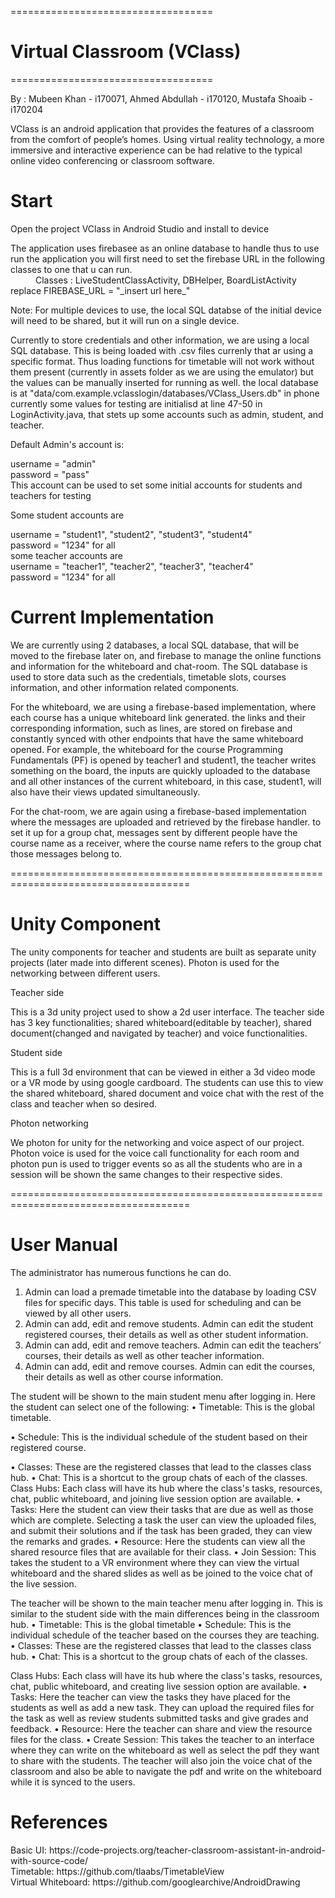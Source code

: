 ===================================
# Virtual Classroom (VClass)
===================================

By : Mubeen Khan    - i170071, Ahmed Abdullah - i170120, Mustafa Shoaib - i170204

<dl>
  VClass is an android application that provides the features of a classroom from 
  the comfort of people’s homes. Using virtual reality technology, a more immersive and
  interactive experience can be had relative to the typical online video conferencing or 
  classroom software.
</dl>

Start
==========
Open the project VClass in Android Studio and install to device

<dl>
  The application uses firebasee as an online database to handle thus to use run the application
  you will first need to set the firebase URL in the following classes to one that u can run.
  <dd></dd>
   <dd> 
     Classes : LiveStudentClassActivity, DBHelper, BoardListActivity
   </dd>
   <dt>
      replace        FIREBASE_URL = "_insert url here_"
   </dt><dd></dd>
  
  Note: For multiple devices to use, the local SQL databse of the initial device will need to be shared,
        but it will run  on a single device.
     
   Currently to store credentials and other information, we are using a local SQL database.
   This is being loaded with .csv files currenly that ar using a specific format. Thus loading functions
   for timetable will not work without them present (currently in assets folder as we are using the emulator)
   but the values can be manually inserted for running as well. 
   the local database is at "data/com.example.vclasslogin/databases/VClass_Users.db" in phone
   currently some values for testing are initialisd at line 47-50 in LoginActivity.java, that stets up some accounts
   such as admin, student, and teacher.
   
   Default Admin's account is:
   <dt>
      username = "admin"
   </dt><dt>
      password = "pass"
    </dt>
    <dd></dd>
  This account can be used to set some initial accounts for students and teachers for testing
  
  Some student accounts are 
  <dt>
      username = "student1", "student2", "student3", "student4"
   </dt><dt>
      password = "1234" for all
    </dt>
    <dd></dd>
  some teacher accounts are 
  <dt>
      username = "teacher1", "teacher2", "teacher3", "teacher4"
   </dt><dt>
      password = "1234" for all
    </dt>
     
</dl>

Current Implementation
==========
We are currently using 2 databases, a local SQL database, that
will be moved to the firebase later on, and firebase to manage the online functions
and information for the whiteboard and chat-room. The SQL database is used to store
data such as the credentials, timetable slots, courses information, and other information
related components.

For the whiteboard, we are using a firebase-based implementation, where each
course has a unique whiteboard link generated. the links and their corresponding
information, such as lines, are stored on firebase and constantly synced with other
endpoints that have the same whiteboard opened. For example, the whiteboard for the
course Programming Fundamentals (PF) is opened by teacher1 and student1, the teacher
writes something on the board, the inputs are quickly uploaded to the database and all
other instances of the current whiteboard, in this case, student1, will also have their
views updated simultaneously.

For the chat-room, we are again using a firebase-based implementation where
the messages are uploaded and retrieved by the firebase handler. to set it up for a group
chat, messages sent by different people have the course name as a receiver, where the
course name refers to the group chat those messages belong to.



=====================================================================================
# Unity Component
The unity components for teacher and students are built as separate unity projects (later made 
into different scenes). Photon is used for the networking between different users.

Teacher side<dd></dd>
This is a 3d unity project used to show a 2d user interface. The teacher side has 3 key 
functionalities; shared whiteboard(editable by teacher), shared document(changed and navigated 
by teacher) and voice functionalities.

Student side<dd></dd>
This is a full 3d environment that can be viewed in either a 3d video mode or a VR mode by
using google cardboard. The students can use this to view the shared whiteboard, shared document
and voice chat with the rest of the class and teacher when so desired.

Photon networking<dd></dd>
We photon for unity for the networking and voice aspect of our project. Photon voice is used for the 
voice call functionality for each room and photon pun is used to trigger events so as all the students 
who are in a session will be shown the same changes to their respective sides.

=====================================================================================
# User Manual
The administrator has numerous functions he can do.
1. Admin can load a premade timetable into the database by loading CSV
files for specific days. This table is used for scheduling and can be viewed
by all other users.
2. Admin can add, edit and remove students. Admin can edit the student
registered courses, their details as well as other student information.
3. Admin can add, edit and remove teachers. Admin can edit the teachers’
courses, their details as well as other teacher information.
4. Admin can add, edit and remove courses. Admin can edit the courses, their
details as well as other course information.

The student will be shown to the main student menu after logging in. Here the
student can select one of the following:
• Timetable: This is the global timetable.

• Schedule: This is the individual schedule of the student based on their
registered course.

• Classes: These are the registered classes that lead to the classes class hub.
• Chat: This is a shortcut to the group chats of each of the classes.
Class Hubs:
Each class will have its hub where the class's tasks, resources, chat, public
whiteboard, and joining live session option are available.
• Tasks: Here the student can view their tasks that are due as well as those
which are complete. Selecting a task the user can view the uploaded files,
and submit their solutions and if the task has been graded, they can view
the remarks and grades.
• Resource: Here the students can view all the shared resource files that are
available for their class.
• Join Session: This takes the student to a VR environment where they can
view the virtual whiteboard and the shared slides as well as be joined to
the voice chat of the live session.

The teacher will be shown to the main teacher menu after logging in. This is similar
to the student side with the main differences being in the classroom hub.
• Timetable: This is the global timetable
• Schedule: This is the individual schedule of the teacher based on the
courses they are teaching.
• Classes: These are the registered classes that lead to the classes class hub.
• Chat: This is a shortcut to the group chats of each of the classes.

Class Hubs:
Each class will have its hub where the class's tasks, resources, chat, public
whiteboard, and creating live session option are available.
• Tasks: Here the teacher can view the tasks they have placed for the
students as well as add a new task. They can upload the required files for
the task as well as review students submitted tasks and give grades and
feedback.
• Resource: Here the teacher can share and view the resource files for the
class.
• Create Session: This takes the teacher to an interface where they can write
on the whiteboard as well as select the pdf they want to share with the
students. The teacher will also join the voice chat of the classroom and
also be able to navigate the pdf and write on the whiteboard while it is
synced to the users.


References
==========
<dd></dd>
Basic UI: https://code-projects.org/teacher-classroom-assistant-in-android-with-source-code/
<dd></dd>
Timetable: https://github.com/tlaabs/TimetableView
<dd></dd>
Virtual Whiteboard: https://github.com/googlearchive/AndroidDrawing

